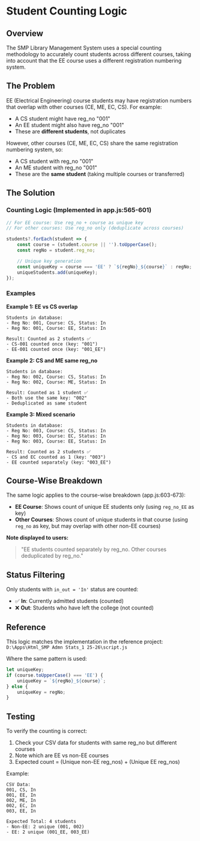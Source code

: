 # Student Counting Logic

## Overview
The SMP Library Management System uses a special counting methodology to accurately count students across different courses, taking into account that the EE course uses a different registration numbering system.

## The Problem
EE (Electrical Engineering) course students may have registration numbers that overlap with other courses (CE, ME, EC, CS). For example:
- A CS student might have reg_no "001"
- An EE student might also have reg_no "001"
- These are **different students**, not duplicates

However, other courses (CE, ME, EC, CS) share the same registration numbering system, so:
- A CS student with reg_no "001"
- An ME student with reg_no "001"
- These are the **same student** (taking multiple courses or transferred)

## The Solution

### Counting Logic (Implemented in app.js:565-601)

```javascript
// For EE course: Use reg_no + course as unique key
// For other courses: Use reg_no only (deduplicate across courses)

students?.forEach(student => {
    const course = (student.course || '').toUpperCase();
    const regNo = student.reg_no;

    // Unique key generation
    const uniqueKey = course === 'EE' ? `${regNo}_${course}` : regNo;
    uniqueStudents.add(uniqueKey);
});
```

### Examples

**Example 1: EE vs CS overlap**
```
Students in database:
- Reg No: 001, Course: CS, Status: In
- Reg No: 001, Course: EE, Status: In

Result: Counted as 2 students ✅
- CS-001 counted once (key: "001")
- EE-001 counted once (key: "001_EE")
```

**Example 2: CS and ME same reg_no**
```
Students in database:
- Reg No: 002, Course: CS, Status: In
- Reg No: 002, Course: ME, Status: In

Result: Counted as 1 student ✅
- Both use the same key: "002"
- Deduplicated as same student
```

**Example 3: Mixed scenario**
```
Students in database:
- Reg No: 003, Course: CS, Status: In
- Reg No: 003, Course: EC, Status: In
- Reg No: 003, Course: EE, Status: In

Result: Counted as 2 students ✅
- CS and EC counted as 1 (key: "003")
- EE counted separately (key: "003_EE")
```

## Course-Wise Breakdown

The same logic applies to the course-wise breakdown (app.js:603-673):

- **EE Course**: Shows count of unique EE students only (using `reg_no_EE` as key)
- **Other Courses**: Shows count of unique students in that course (using `reg_no` as key, but may overlap with other non-EE courses)

**Note displayed to users:**
> "EE students counted separately by reg_no. Other courses deduplicated by reg_no."

## Status Filtering

Only students with `in_out = 'In'` status are counted:
- ✅ **In**: Currently admitted students (counted)
- ❌ **Out**: Students who have left the college (not counted)

## Reference
This logic matches the implementation in the reference project:
`D:\Apps\Html_SMP Admn Stats_1 25-26\script.js`

Where the same pattern is used:
```javascript
let uniqueKey;
if (course.toUpperCase() === 'EE') {
    uniqueKey = `${regNo}_${course}`;
} else {
    uniqueKey = regNo;
}
```

## Testing

To verify the counting is correct:
1. Check your CSV data for students with same reg_no but different courses
2. Note which are EE vs non-EE courses
3. Expected count = (Unique non-EE reg_nos) + (Unique EE reg_nos)

Example:
```
CSV Data:
001, CS, In
001, EE, In
002, ME, In
002, EC, In
003, EE, In

Expected Total: 4 students
- Non-EE: 2 unique (001, 002)
- EE: 2 unique (001_EE, 003_EE)
```
